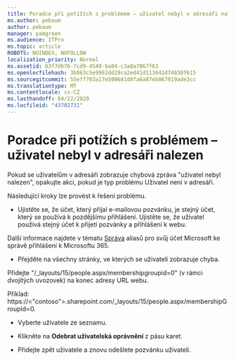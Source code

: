 ```yaml
---
title: Poradce při potížích s problémem – uživatel nebyl v adresáři nalezen
ms.author: pebaum
author: pebaum
manager: pamgreen
ms.audience: ITPro
ms.topic: article
ROBOTS: NOINDEX, NOFOLLOW
localization_priority: Normal
ms.assetid: 63f7d676-7cd9-4549-ba84-c3a8a7867f63
ms.openlocfilehash: 3b863c5e9962dd29ca2ed41d113041d74830f615
ms.sourcegitcommit: 55eff703a17e500681d8fa6a87eb067019ade3cc
ms.translationtype: MT
ms.contentlocale: cs-CZ
ms.lasthandoff: 04/22/2020
ms.locfileid: "43702731"
---
```

# <a name="troubleshoot-issue---user-not-found-in-directory"></a>Poradce při potížích s problémem – uživatel nebyl v adresáři nalezen

Pokud se uživatelům v adresáři zobrazuje chybová zpráva "uživatel nebyl nalezen", opakujte akci, pokud je typ problému Uživatel není v adresáři.

Následující kroky lze provést k řešení problému.

- Ujistěte se, že účet, který přijal e-mailovou pozvánku, je stejný účet, který se používá k pozdějšímu přihlášení. Ujistěte se, že uživatel používá stejný účet k přijetí pozvánky a přihlášení k webu. 

Další informace najdete v tématu [Správa</a> aliasů pro svůj účet Microsoft ke správě přihlášení k Microsoftu 365](https://support.microsoft.com/help/12407/microsoft-account-how-to-manage-aliases). 

- Přejděte na všechny stránky, ve kterých se uživateli zobrazuje chyba. 

Přidejte "/_layouts/15/people.aspx/membershipgroupid=0" (v rámci dvojitých uvozovek) na konec adresy URL webu. 

Příklad: https://<"contoso">.sharepoint.com/_layouts/15/people.aspx/membershipGroupId=0.

- Vyberte uživatele ze seznamu.

- Klikněte na **Odebrat uživatelská oprávnění** z pásu karet. 
-  Přidejte zpět uživatele a znovu odešlete pozvánku uživateli.

